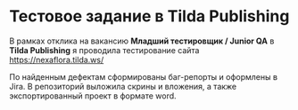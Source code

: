 # Тестовое задание в Tilda Publishing

В рамках отклика на вакансию **Младший тестировщик / Junior QA** в **Tilda Publishing** я проводила тестирование сайта https://nexaflora.tilda.ws/

По найденным дефектам сформированы баг-репорты и оформлены в Jira. В репозиторий выложила скрины и вложения, а также экспортированный проект в формате word.
